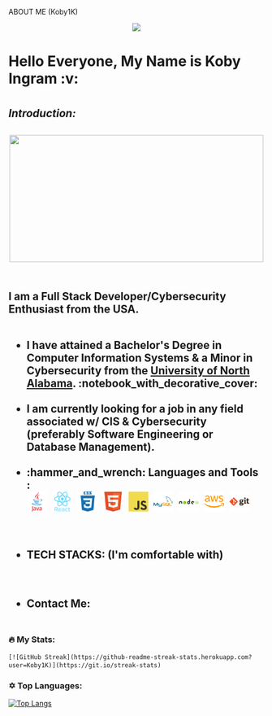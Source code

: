 ABOUT ME (Koby1K)
<div id="header" align="center">
  <img src="https://media.giphy.com/media/Y0b2MpUTfnrUa3jIM7/giphy.gif" width="100"/>
</div>

<h1>Hello Everyone, My Name is Koby Ingram :v:<h1>
  <h2><em>Introduction:</em><h2>
   <html>
    <body>
      <div align="center">
  <img src="https://media.giphy.com/media/vhVqGkxDYxAaRbOWVp/giphy.gif" width="500" height="250"/>
</div><br>
<br>I am a Full Stack Developer/Cybersecurity Enthusiast from the USA.<br>
      
<ul>
<br><li><strong>I have attained a Bachelor's Degree in Computer Information Systems & a Minor in Cybersecurity from the <a href="https://www.una.edu/">University of North Alabama</a>. :notebook_with_decorative_cover:  </strong></li><br>
<li>I am currently looking for a job in any field associated w/ CIS & Cybersecurity (preferably Software Engineering or Database Management).</li><br>
<li>:hammer_and_wrench: Languages and Tools : <div>
  <img src="https://github.com/devicons/devicon/blob/master/icons/java/java-original-wordmark.svg" title="Java" alt="Java" width="40" height="40"/>&nbsp;
  <img src="https://github.com/devicons/devicon/blob/master/icons/react/react-original-wordmark.svg" title="React" alt="React" width="40" height="40"/>&nbsp;
  <img src="https://github.com/devicons/devicon/blob/master/icons/css3/css3-plain-wordmark.svg"  title="CSS3" alt="CSS" width="40" height="40"/>&nbsp;
  <img src="https://github.com/devicons/devicon/blob/master/icons/html5/html5-original.svg" title="HTML5" alt="HTML" width="40" height="40"/>&nbsp;
  <img src="https://github.com/devicons/devicon/blob/master/icons/javascript/javascript-original.svg" title="JavaScript" alt="JavaScript" width="40" height="40"/>&nbsp;
  <img src="https://github.com/devicons/devicon/blob/master/icons/mysql/mysql-original-wordmark.svg" title="MySQL"  alt="MySQL" width="40" height="40"/>&nbsp;
  <img src="https://github.com/devicons/devicon/blob/master/icons/nodejs/nodejs-original-wordmark.svg" title="NodeJS" alt="NodeJS" width="40" height="40"/>&nbsp;
  <img src="https://github.com/devicons/devicon/blob/master/icons/amazonwebservices/amazonwebservices-plain-wordmark.svg" title="AWS" alt="AWS" width="40" height="40"/>&nbsp;
  <img src="https://github.com/devicons/devicon/blob/master/icons/git/git-original-wordmark.svg" title="Git" **alt="Git" width="40" height="40"/><br>
  
<br><li>TECH STACKS: (I'm comfortable with) </li><br>
</div></li><br>
      
<li>Contact Me: </li><br>
</ul>
   
 ### :fire: My Stats: 
    [![GitHub Streak](https://github-readme-streak-stats.herokuapp.com?user=Koby1K)](https://git.io/streak-stats)

 ### ✡️ Top Languages: 
[![Top Langs](https://github-readme-stats.vercel.app/api/top-langs/?username=Koby1K&layout=compact&theme=vision-friendly-dark)](https://github.com/anuraghazra/github-readme-stats)
